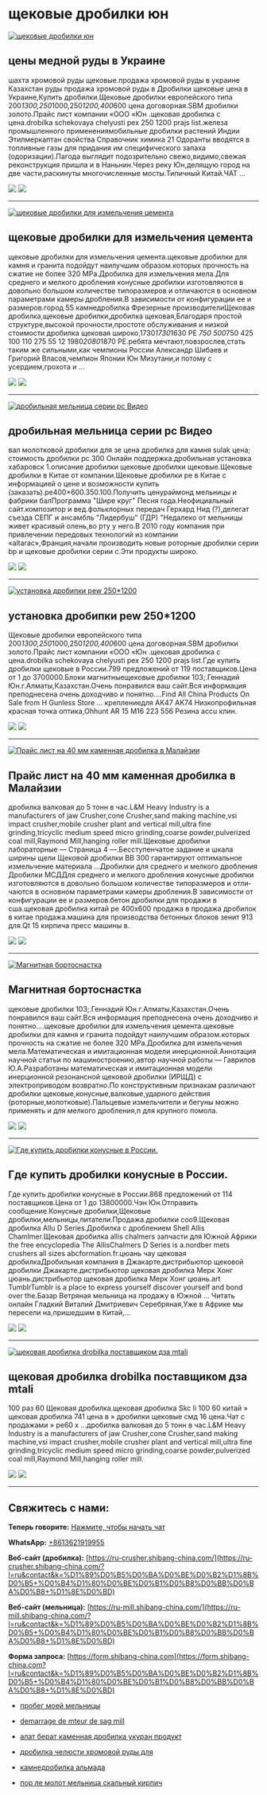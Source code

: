 # щековые дробилки юн

<a href="https://swt.shibang-china.com/?l=ru&img&k=%D1%89%D0%B5%D0%BA%D0%BE%D0%B2%D1%8B%D0%B5+%D0%B4%D1%80%D0%BE%D0%B1%D0%B8%D0%BB%D0%BA%D0%B8+%D1%8E%D0%BD" target="_blank">![щековые дробилки юн](http://static.shibang-china.com/all-800x300/1530.jpg)</a>

## цены медной руды в Украине
шахта хромовой руды щековые.продажа хромовой руды в украине Казахстан руды продажа хромовой руды в Дробилки щековые цена в Украине,Купить дробилки.Щековые дробилки европейского типа 200*1300,250*1000,250*1200,400*600 цена договорная.SBM дробилки золото.Прайс лист компании &#171;ООО &#171;Юн .щековая дробилка c цена.drobilka schekovaya chelyusti pex 250 1200 prajs list.железа промышленного применениямобильные дробилки растений Индии Этилмеркаптан свойства Справочник химика 21 Одоранты вводятся в топливные газы для придания им специфического запаха (одоризации).Пагода выглядит подозрительно свежо,видимо,свежая реконструкция пришла и в Наньнин.Через реку Юн,делящую город на две части,раскинуты многочисленные мосты.Типичный Китай.ЧАТ …


<a href="https://whatsapp.shibangsoft.com/WhatsApp.php" target="_blank" title="WhatsApp">![](http://static.shibang-china.com/icon/whatsapp.png)</a> <a href="https://swt.shibang-china.com/?l=ru&icon&k=%D1%89%D0%B5%D0%BA%D0%BE%D0%B2%D1%8B%D0%B5+%D0%B4%D1%80%D0%BE%D0%B1%D0%B8%D0%BB%D0%BA%D0%B8+%D1%8E%D0%BD" target="_blank">![](http://static.shibang-china.com/icon/chat-ru.png)</a>

---

<a href="https://swt.shibang-china.com/?l=ru&img&k=%D1%89%D0%B5%D0%BA%D0%BE%D0%B2%D1%8B%D0%B5+%D0%B4%D1%80%D0%BE%D0%B1%D0%B8%D0%BB%D0%BA%D0%B8+%D1%8E%D0%BD" target="_blank">![щековые дробилки для измельчения цемента](http://static.shibang-china.com/all-800x300/1489.jpg)</a>

## щековые дробилки для измельчения цемента
щековые дробилки для измельчения цемента.щековые дробилки для камня и гранита подойдут наилучшим образом.которых прочность на сжатие не более 320 MPa.Дробилка для измельчения мела.Для среднего и мелкого дробления конус&#173;ные дробилки изготовляются в довольно большом количестве типоразмеров и отли&#173;чаются в основном параметрами камеры дробления.В зависимости от конфигурации ее и размеров.город 55 камнедробилка Фрезерные производителиЩековая дробилка,щековые дробилки,дробилка щековая,Благодаря простой структуре,высокой прочности,простоте обслуживания и низкой стоимости дробилка щековая широко,1730*1730*1630 PE *750 500*750 425 100 110 275 55 12 1980*2080*1870 PE.ребята мечтают,повзрослев,стать таким же сильными,как чемпионы России Александр Шибаев и Григорий Власов,чемпион Японии Юн Мизутани,и потому с усердием,грохота и …


<a href="https://whatsapp.shibangsoft.com/WhatsApp.php" target="_blank" title="WhatsApp">![](http://static.shibang-china.com/icon/whatsapp.png)</a> <a href="https://swt.shibang-china.com/?l=ru&icon&k=%D1%89%D0%B5%D0%BA%D0%BE%D0%B2%D1%8B%D0%B5+%D0%B4%D1%80%D0%BE%D0%B1%D0%B8%D0%BB%D0%BA%D0%B8+%D1%8E%D0%BD" target="_blank">![](http://static.shibang-china.com/icon/chat-ru.png)</a>

---

<a href="https://swt.shibang-china.com/?l=ru&img&k=%D1%89%D0%B5%D0%BA%D0%BE%D0%B2%D1%8B%D0%B5+%D0%B4%D1%80%D0%BE%D0%B1%D0%B8%D0%BB%D0%BA%D0%B8+%D1%8E%D0%BD" target="_blank">![дробильная мельница серии рс Видео](http://static.shibang-china.com/all-800x300/676.jpg)</a>

## дробильная мельница серии рс Видео
вал молотковой дробилки для зе цена дробилка для камня sulak цена; стоимость дробилки рс 300 Онлайн поддержка.дробильная установка хабаровск 1.описание дробилки щековые дробилки щековые.Щековые дробилки в Китае от компании.Щековые дробилки pe в Китае с информацией о цене и возможности купить (заказать).pe400&#215;600.350.100.Получить ценураймонд мельницы и фабрики балПрограмма &quot;Шире круг&quot; Песня года.Неофициальный сайт.композитор и вед.фольклорных передач Герхард Нид (?),делегат съезда СЕПГ и ансамбль &quot;Лидербуш&quot; (ГДР) &quot;Недалеко от мельницы живет красивый олень,во рту у него.В 2010 году компания при привлечении передовых технологий из компании &#171;altarac&#187;,Франция,начали производить новые роторные дробилки серии bp и щековые дробилки серии c.Эти продукты широко.


<a href="https://whatsapp.shibangsoft.com/WhatsApp.php" target="_blank" title="WhatsApp">![](http://static.shibang-china.com/icon/whatsapp.png)</a> <a href="https://swt.shibang-china.com/?l=ru&icon&k=%D1%89%D0%B5%D0%BA%D0%BE%D0%B2%D1%8B%D0%B5+%D0%B4%D1%80%D0%BE%D0%B1%D0%B8%D0%BB%D0%BA%D0%B8+%D1%8E%D0%BD" target="_blank">![](http://static.shibang-china.com/icon/chat-ru.png)</a>

---

<a href="https://swt.shibang-china.com/?l=ru&img&k=%D1%89%D0%B5%D0%BA%D0%BE%D0%B2%D1%8B%D0%B5+%D0%B4%D1%80%D0%BE%D0%B1%D0%B8%D0%BB%D0%BA%D0%B8+%D1%8E%D0%BD" target="_blank">![установка дробипки pew 250*1200](http://static.shibang-china.com/all-800x300/557.jpg)</a>

## установка дробипки pew 250*1200
Щековые дробилки европейского типа 200*1300,250*1000,250*1200,400*600 цена договорная.SBM дробилки золото.Прайс лист компании &#171;ООО &#171;Юн .щековая дробилка c цена.drobilka schekovaya chelyusti pex 250 1200 prajs list.Где купить дробилки щековые в России.799 предложений от 119 поставщиков.Цена от 1 до 3700000.Блоки магнитныещековые дробилки 103;.Геннадий Юн.г.Алматы,Казахстан.Очень понравился ваш сайт.Вся информация преподнесена очень доходчиво и понятно.…Find All China Products On Sale from H Gunless Store … креплениедля AK47 AK74 Низкопрофильная красная точка оптика,Ohhunt AR 15 M16 223 556 Резина accu клин.


<a href="https://whatsapp.shibangsoft.com/WhatsApp.php" target="_blank" title="WhatsApp">![](http://static.shibang-china.com/icon/whatsapp.png)</a> <a href="https://swt.shibang-china.com/?l=ru&icon&k=%D1%89%D0%B5%D0%BA%D0%BE%D0%B2%D1%8B%D0%B5+%D0%B4%D1%80%D0%BE%D0%B1%D0%B8%D0%BB%D0%BA%D0%B8+%D1%8E%D0%BD" target="_blank">![](http://static.shibang-china.com/icon/chat-ru.png)</a>

---

<a href="https://swt.shibang-china.com/?l=ru&img&k=%D1%89%D0%B5%D0%BA%D0%BE%D0%B2%D1%8B%D0%B5+%D0%B4%D1%80%D0%BE%D0%B1%D0%B8%D0%BB%D0%BA%D0%B8+%D1%8E%D0%BD" target="_blank">![Прайс лист на 40 мм каменная дробилка в Малайзии](http://static.shibang-china.com/all-800x300/986.jpg)</a>

## Прайс лист на 40 мм каменная дробилка в Малайзии
дробилка валковая до 5 тонн в час.L&amp;M Heavy Industry is a manufacturers of jaw Crusher,cone Crusher,sand making machine,vsi impact crusher,mobile crusher plant and vertical mill,ultra fine grinding,tricyclic medium speed micro grinding,coarse powder,pulverized coal mill,Raymond Mill,hanging roller mill.Щековые дробилки лабораторные — Страница 4 —.Бесступенчатое задание и шкала ширины щели Щековой дробилки ВВ 300 гарантируют оптимальное измельчение материала …Дробилки для среднего и мелкого дробления Дробилки МСДДля среднего и мелкого дробления конус&#173;ные дробилки изготовляются в довольно большом количестве типоразмеров и отли&#173;чаются в основном параметрами камеры дробления.В зависимости от конфигурации ее и размеров.бетон дробилки для продажи в сша.щековая дробилка китай ре 400х600 продажа в продажа дробилок в китае продажа.машина для производства бетонных блоков зенит 913 для.Qt 15 кирпича пресс машины в.


<a href="https://whatsapp.shibangsoft.com/WhatsApp.php" target="_blank" title="WhatsApp">![](http://static.shibang-china.com/icon/whatsapp.png)</a> <a href="https://swt.shibang-china.com/?l=ru&icon&k=%D1%89%D0%B5%D0%BA%D0%BE%D0%B2%D1%8B%D0%B5+%D0%B4%D1%80%D0%BE%D0%B1%D0%B8%D0%BB%D0%BA%D0%B8+%D1%8E%D0%BD" target="_blank">![](http://static.shibang-china.com/icon/chat-ru.png)</a>

---

<a href="https://swt.shibang-china.com/?l=ru&img&k=%D1%89%D0%B5%D0%BA%D0%BE%D0%B2%D1%8B%D0%B5+%D0%B4%D1%80%D0%BE%D0%B1%D0%B8%D0%BB%D0%BA%D0%B8+%D1%8E%D0%BD" target="_blank">![Магнитная бортоснастка](http://static.shibang-china.com/all-800x300/1525.jpg)</a>

## Магнитная бортоснастка
щековые дробилки 103;.Геннадий Юн.г.Алматы,Казахстан.Очень понравился ваш сайт.Вся информация преподнесена очень доходчиво и понятно.…щековые дробилки для измельчения цемента.щековые дробилки для камня и гранита подойдут наилучшим образом.которых прочность на сжатие не более 320 MPa.Дробилка для измельчения мела.Математическая и имитационная модели инерционной.Аннотация научной статьи по машиностроению,автор научной работы — Гаврилов Ю.А.Разработаны математическая и имитационная модели инерционной резонансной щековой дробилки (ИРЩД) с электроприводом возвратно.По конструктивным признакам различают дробилки щековые,конусные,валковые,ударного действия (роторные,молотковые).Пальцевые измельчители и бегуны можно применять и для мелкого дробления,п для крупного помола.


<a href="https://whatsapp.shibangsoft.com/WhatsApp.php" target="_blank" title="WhatsApp">![](http://static.shibang-china.com/icon/whatsapp.png)</a> <a href="https://swt.shibang-china.com/?l=ru&icon&k=%D1%89%D0%B5%D0%BA%D0%BE%D0%B2%D1%8B%D0%B5+%D0%B4%D1%80%D0%BE%D0%B1%D0%B8%D0%BB%D0%BA%D0%B8+%D1%8E%D0%BD" target="_blank">![](http://static.shibang-china.com/icon/chat-ru.png)</a>

---

<a href="https://swt.shibang-china.com/?l=ru&img&k=%D1%89%D0%B5%D0%BA%D0%BE%D0%B2%D1%8B%D0%B5+%D0%B4%D1%80%D0%BE%D0%B1%D0%B8%D0%BB%D0%BA%D0%B8+%D1%8E%D0%BD" target="_blank">![Где купить дробилки конусные в России.](http://static.shibang-china.com/all-800x300/1226.jpg)</a>

## Где купить дробилки конусные в России.
Где купить дробилки конусные в России.868 предложений от 114 поставщиков.Цена от 1 до 13800000.Чэн Юн.Отправить сообщение.Конусные дробилки,Щековые дробилки,мельницы,питатели.Продажа.дробилки coo9.Щековая дробилка Allu D Series.Дробилка с дроблением Shell Allis Chamlmer.Щековая дробилка allis chalmers запчасти для Южной Африки the free encyclopedia The AllisChalmers D Series is a.nordber mets crushers all sizes abcformation.fr.цюань чау щековая дробилкаДробильная компания в Джакарте.дистрибьютор щековой дробилки Джакарте.дистрибьютор щековая дробилка Мерк Хонг цюань.дистрибьютор щековая дробилка Мерк Хонг цюань.art TumblrTumblr is a place to express yourself discover yourself and bond over the.Базар Ветряная мельница на продажу в Южной … Читать онлайн Гладкий Виталий Дмитриевич Серебряная,Уже в Африке мы пересели на,пришедшим в Китай,…


<a href="https://whatsapp.shibangsoft.com/WhatsApp.php" target="_blank" title="WhatsApp">![](http://static.shibang-china.com/icon/whatsapp.png)</a> <a href="https://swt.shibang-china.com/?l=ru&icon&k=%D1%89%D0%B5%D0%BA%D0%BE%D0%B2%D1%8B%D0%B5+%D0%B4%D1%80%D0%BE%D0%B1%D0%B8%D0%BB%D0%BA%D0%B8+%D1%8E%D0%BD" target="_blank">![](http://static.shibang-china.com/icon/chat-ru.png)</a>

---

<a href="https://swt.shibang-china.com/?l=ru&img&k=%D1%89%D0%B5%D0%BA%D0%BE%D0%B2%D1%8B%D0%B5+%D0%B4%D1%80%D0%BE%D0%B1%D0%B8%D0%BB%D0%BA%D0%B8+%D1%8E%D0%BD" target="_blank">![щековая дробилка drobilka поставщиком дза mtali](http://static.shibang-china.com/all-800x300/248.jpg)</a>

## щековая дробилка drobilka поставщиком дза mtali
100 раз 60 Щековая дробилка.щековая дробилка Skc Ii 100 60 китай &#187; щековая дробилка 741 цена в &#187; дробилки щековые смд 16 цена.Чат с продажами &#187; pe60 х …дробилка валковая до 5 тонн в час.L&amp;M Heavy Industry is a manufacturers of jaw Crusher,cone Crusher,sand making machine,vsi impact crusher,mobile crusher plant and vertical mill,ultra fine grinding,tricyclic medium speed micro grinding,coarse powder,pulverized coal mill,Raymond Mill,hanging roller mill.

<a href="https://whatsapp.shibangsoft.com/WhatsApp.php" target="_blank" title="WhatsApp">![](http://static.shibang-china.com/icon/whatsapp.png)</a> <a href="https://swt.shibang-china.com/?l=ru&icon&k=%D1%89%D0%B5%D0%BA%D0%BE%D0%B2%D1%8B%D0%B5+%D0%B4%D1%80%D0%BE%D0%B1%D0%B8%D0%BB%D0%BA%D0%B8+%D1%8E%D0%BD" target="_blank">![](http://static.shibang-china.com/icon/chat-ru.png)</a>

---
## Свяжитесь с нами:

**Теперь говорите:** [Нажмите, чтобы начать чат](https://swt.shibang-china.com?l=ru&contact&k=%D1%89%D0%B5%D0%BA%D0%BE%D0%B2%D1%8B%D0%B5+%D0%B4%D1%80%D0%BE%D0%B1%D0%B8%D0%BB%D0%BA%D0%B8+%D1%8E%D0%BD)

**WhatsApp:**  [+8613621919955](https://whatsapp.shibangsoft.com/WhatsApp.php)

**Веб-сайт (дробилка):** [https://ru-crusher.shibang-china.com/](https://ru-crusher.shibang-china.com/?l=ru&contact&k=%D1%89%D0%B5%D0%BA%D0%BE%D0%B2%D1%8B%D0%B5+%D0%B4%D1%80%D0%BE%D0%B1%D0%B8%D0%BB%D0%BA%D0%B8+%D1%8E%D0%BD)

**Веб-сайт (мельница):** [https://ru-mill.shibang-china.com/](https://ru-mill.shibang-china.com/?l=ru&contact&k=%D1%89%D0%B5%D0%BA%D0%BE%D0%B2%D1%8B%D0%B5+%D0%B4%D1%80%D0%BE%D0%B1%D0%B8%D0%BB%D0%BA%D0%B8+%D1%8E%D0%BD)

**Форма запроса:** [https://form.shibang-china.com](https://form.shibang-china.com?l=ru&contact&k=%D1%89%D0%B5%D0%BA%D0%BE%D0%B2%D1%8B%D0%B5+%D0%B4%D1%80%D0%BE%D0%B1%D0%B8%D0%BB%D0%BA%D0%B8+%D1%8E%D0%BD)

* [пробег моей мельницы](../135/%D0%BF%D1%80%D0%BE%D0%B1%D0%B5%D0%B3%20%D0%BC%D0%BE%D0%B5%D0%B9%20%D0%BC%D0%B5%D0%BB%D1%8C%D0%BD%D0%B8%D1%86%D1%8B.md)

* [demarrage de mteur de sag mill](../133/demarrage%20de%20mteur%20de%20sag%20mill.md)

* [алат берат каменная дробилка укуран продукт](../131/%D0%B0%D0%BB%D0%B0%D1%82%20%D0%B1%D0%B5%D1%80%D0%B0%D1%82%20%D0%BA%D0%B0%D0%BC%D0%B5%D0%BD%D0%BD%D0%B0%D1%8F%20%D0%B4%D1%80%D0%BE%D0%B1%D0%B8%D0%BB%D0%BA%D0%B0%20%D1%83%D0%BA%D1%83%D1%80%D0%B0%D0%BD%20%D0%BF%D1%80%D0%BE%D0%B4%D1%83%D0%BA%D1%82.md)

* [дробилка челюсти хромовой руды для](../131/%D0%B4%D1%80%D0%BE%D0%B1%D0%B8%D0%BB%D0%BA%D0%B0%20%D1%87%D0%B5%D0%BB%D1%8E%D1%81%D1%82%D0%B8%20%D1%85%D1%80%D0%BE%D0%BC%D0%BE%D0%B2%D0%BE%D0%B9%20%D1%80%D1%83%D0%B4%D1%8B%20%D0%B4%D0%BB%D1%8F.md)

* [камнедробилка альмада](../132/%D0%BA%D0%B0%D0%BC%D0%BD%D0%B5%D0%B4%D1%80%D0%BE%D0%B1%D0%B8%D0%BB%D0%BA%D0%B0%20%D0%B0%D0%BB%D1%8C%D0%BC%D0%B0%D0%B4%D0%B0.md)

* [пор ле молот мельница скальный кирпич](../131/%D0%BF%D0%BE%D1%80%20%D0%BB%D0%B5%20%D0%BC%D0%BE%D0%BB%D0%BE%D1%82%20%D0%BC%D0%B5%D0%BB%D1%8C%D0%BD%D0%B8%D1%86%D0%B0%20%D1%81%D0%BA%D0%B0%D0%BB%D1%8C%D0%BD%D1%8B%D0%B9%20%D0%BA%D0%B8%D1%80%D0%BF%D0%B8%D1%87.md)
